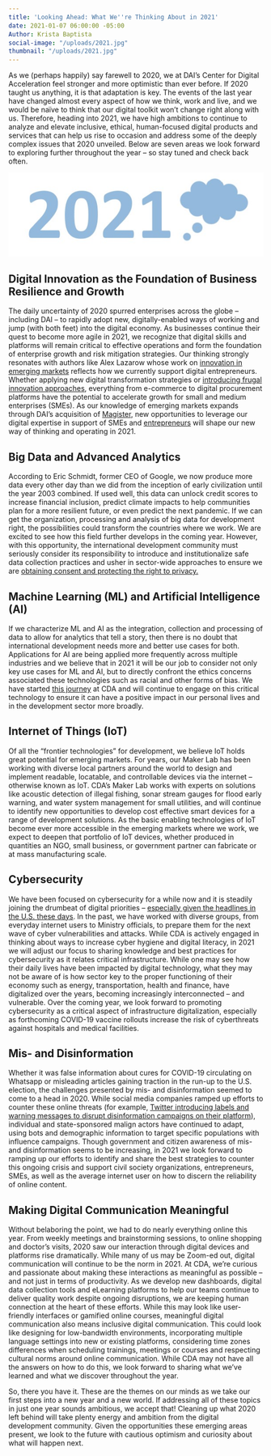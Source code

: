 ```yaml
---
title: 'Looking Ahead: What We''re Thinking About in 2021'
date: 2021-01-07 06:00:00 -05:00
Author: Krista Baptista
social-image: "/uploads/2021.jpg"
thumbnail: "/uploads/2021.jpg"
---
```


As we (perhaps happily) say farewell to 2020, we at DAI’s Center for Digital Acceleration feel stronger and more optimistic than ever before. If 2020 taught us anything, it is that adaptation is key. The events of the last year have changed almost every aspect of how we think, work and live, and we would be naïve to think that our digital toolkit won’t change right along with us. Therefore, heading into 2021, we have high ambitions to continue to analyze and elevate inclusive, ethical, human-focused digital products and services that can help us rise to occasion and address some of the deeply complex issues that 2020 unveiled. Below are seven areas we look forward to exploring further throughout the year – so stay tuned and check back often.

<!--more-->

![2021.jpg](/uploads/2021.jpg)

## Digital Innovation as the Foundation of Business Resilience and Growth

The daily uncertainty of 2020 spurred enterprises across the globe – including DAI – to rapidly adopt new, digitally-enabled ways of working and jump (with both feet) into the digital economy. As businesses continue their quest to become more agile in 2021, we recognize that digital skills and platforms will remain critical to effective operations and form the foundation of enterprise growth and risk mitigation strategies. Our thinking strongly resonates with authors like Alex Lazarow whose work on [innovation in emerging markets](https://hbr.org/2020/10/startups-its-time-to-think-like-camels-not-unicorns) reflects how we currently support digital entrepreneurs. Whether applying new digital transformation strategies or [introducing frugal innovation approaches](https://ssir.org/articles/entry/frugal_innovation_for_todays_and_tomorrows_crises), everything from e-commerce to digital procurement platforms have the potential to accelerate growth for small and medium enterprises (SMEs). As our knowledge of emerging markets expands through DAI’s acquisition of [Magister,](https://www.dai.com/news/dai-magister-the-leading-capital-advisor-and-investment-bank-for-international-and-emerging-markets) new opportunities to leverage our digital expertise in support of SMEs and [entrepreneurs](https://dai-global-developments.com/articles/commercializing-agricultural-innovations-in-the-age-of-covid-19) will shape our new way of thinking and operating in 2021.

## Big Data and Advanced Analytics

According to Eric Schmidt, former CEO of Google, we now produce more data every other day than we did from the inception of early civilization until the year 2003 combined. If used well, this data can unlock credit scores to increase financial inclusion, predict climate impacts to help communities plan for a more resilient future, or even predict the next pandemic. If we can get the organization, processing and analysis of big data for development right, the possibilities could transform the countries where we work. We are excited to see how this field further develops in the coming year. However, with this opportunity, the international development community must seriously consider its responsibility to introduce and institutionalize safe data collection practices and usher in sector-wide approaches to ensure we are [obtaining consent and protecting the right to privacy.](https://dai-global-digital.com/consent-to-data-processing-in-humanitarian-and-development-contexts-part-one.html)

## Machine Learning (ML) and Artificial Intelligence (AI)

If we characterize ML and AI as the integration, collection and processing of data to allow for analytics that tell a story, then there is no doubt that international development needs more and better use cases for both. Applications for AI are being applied more frequently across multiple industries and we believe that in 2021 it will be our job to consider not only key use cases for ML and AI, but to directly confront the ethics concerns associated these technologies such as racial and other forms of bias. We have started [this journey](https://dai-global-digital.com/algorithms-in-development.html) at CDA and will continue to engage on this critical technology to ensure it can have a positive impact in our personal lives and in the development sector more broadly.

## Internet of Things (IoT)

Of all the “frontier technologies” for development, we believe IoT holds great potential for emerging markets. For years, our Maker Lab has been working with diverse local partners around the world to design and implement readable, locatable, and controllable devices via the internet – otherwise known as IoT. CDA’s Maker Lab works with experts on solutions like acoustic detection of illegal fishing, sonar stream gauges for flood early warning, and water system management for small utilities, and will continue to identify new opportunities to develop cost effective smart devices for a range of development solutions. As the basic enabling technologies of IoT become ever more accessible in the emerging markets where we work, we expect to deepen that portfolio of IoT devices, whether produced in quantities an NGO, small business, or government partner can fabricate or at mass manufacturing scale.

## Cybersecurity

We have been focused on cybersecurity for a while now and it is steadily joining the drumbeat of digital priorities – [especially given the headlines in the U.S. these days](https://thehill.com/policy/cybersecurity/532756-us-intel-agencies-blame-russia-for-massive-solarwinds-hack). In the past, we have worked with diverse groups, from everyday internet users to Ministry officials, to prepare them for the next wave of cyber vulnerabilities and attacks. While CDA is actively engaged in thinking about ways to increase cyber hygiene and digital literacy, in 2021 we will adjust our focus to sharing knowledge and best practices for cybersecurity as it relates critical infrastructure. While one may see how their daily lives have been impacted by digital technology, what they may not be aware of is how sector key to the proper functioning of their economy such as energy, transportation, health and finance, have digitalized over the years, becoming increasingly interconnected – and vulnerable. Over the coming year, we look forward to promoting cybersecurity as a critical aspect of infrastructure digitalization, especially as forthcoming COVID-19 vaccine rollouts increase the risk of cyberthreats against hospitals and medical facilities.

## Mis- and Disinformation

Whether it was false information about cures for COVID-19 circulating on Whatsapp or misleading articles gaining traction in the run-up to the U.S. election, the challenges presented by mis- and disinformation seemed to come to a head in 2020. While social media companies ramped up efforts to counter these online threats (for example, [Twitter introducing labels and warning messages to disrupt disinformation campaigns on their platform](https://blog.twitter.com/en_us/topics/product/2020/updating-our-approach-to-misleading-information.html)), individual and state-sponsored malign actors have continued to adapt, using bots and demographic information to target specific populations with influence campaigns. Though government and citizen awareness of mis- and disinformation seems to be increasing, in 2021 we look forward to ramping up our efforts to identify and share the best strategies to counter this ongoing crisis and support civil society organizations, entrepreneurs, SMEs, as well as the average internet user on how to discern the reliability of online content.

## Making Digital Communication Meaningful

Without belaboring the point, we had to do nearly everything online this year. From weekly meetings and brainstorming sessions, to online shopping and doctor’s visits, 2020 saw our interaction through digital devices and platforms rise dramatically. While many of us may be Zoom-ed out, digital communication will continue to be the norm in 2021. At CDA, we’re curious and passionate about making these interactions as meaningful as possible – and not just in terms of productivity. As we develop new dashboards, digital data collection tools and eLearning platforms to help our teams continue to deliver quality work despite ongoing disruptions, we are keeping human connection at the heart of these efforts. While this may look like user-friendly interfaces or gamified online courses, meaningful digital communication also means inclusive digital communication. This could look like designing for low-bandwidth environments, incorporating multiple language settings into new or existing platforms, considering time zones differences when scheduling trainings, meetings or courses and respecting cultural norms around online communication. While CDA may not have all the answers on how to do this, we look forward to sharing what we’ve learned and what we discover throughout the year.

So, there you have it. These are the themes on our minds as we take our first steps into a new year and a new world. If addressing all of these topics in just one year sounds ambitious, we accept that! Cleaning up what 2020 left behind will take plenty energy and ambition from the digital development community. Given the opportunities these emerging areas present, we look to the future with cautious optimism and curiosity about what will happen next.
